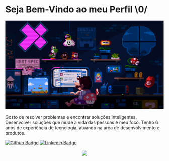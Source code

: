 # Seja Bem-Vindo ao meu Perfil  \0/

<p>
    <img margin: auto;
          width: 40%;
          border: 3px solid green;
          padding: 10px;
          src="/assets/profile.gif"
    >
</p>

Gosto de resolver problemas e encontrar soluções inteligentes. Desenvolver soluções que mude a vida das pessoas é meu foco. 
Tenho 6 anos de experiência de tecnologia, atuando na área de desenvolvimento e produtos.


[![Github Badge](https://img.shields.io/badge/-Github-000?style=flat-square&logo=Github&logoColor=white&link=https://github.com/heitordeve)](https://github.com/heitordeve)
[![Linkedin Badge](https://img.shields.io/badge/-LinkedIn-blue?style=flat-square&logo=Linkedin&logoColor=white&link=https://www.linkedin.com/in/heitorcarlos/)](https://www.linkedin.com/in/heitorcarlos/)


<p align="center">
  <a href="https://github.com/anuraghazra/github-readme-stats">
    <img
      align="center"
      height="165"
      src="https://github-readme-stats.vercel.app/api?username=fagnerpsantos&count_private=true&show_icons=true&custom_title=Github%20Status&hide=issues&theme=radical"
    />
  </a>
</p>
